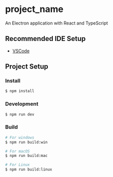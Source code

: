 # project_name

An Electron application with React and TypeScript

## Recommended IDE Setup

- [VSCode](https://code.visualstudio.com/)

## Project Setup

### Install

```bash
$ npm install
```

### Development

```bash
$ npm run dev
```

### Build

```bash
# For windows
$ npm run build:win

# For macOS
$ npm run build:mac

# For Linux
$ npm run build:linux
```
